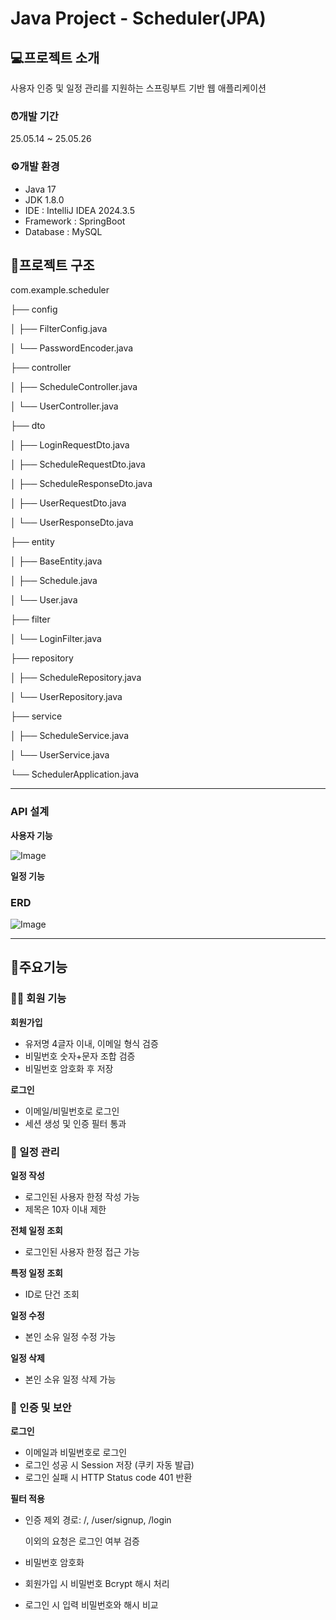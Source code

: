 # Java Project - Scheduler(JPA)

## 💻프로젝트 소개
사용자 인증 및 일정 관리를 지원하는 스프링부트 기반 웹 애플리케이션

### ⏰개발 기간
25.05.14 ~ 25.05.26

### ⚙️개발 환경
* Java 17
* JDK 1.8.0
* IDE : IntelliJ IDEA 2024.3.5
* Framework : SpringBoot
* Database : MySQL

## 📄프로젝트 구조
com.example.scheduler

├── config

│   ├── FilterConfig.java

│   └── PasswordEncoder.java

├── controller

│   ├── ScheduleController.java

│   └── UserController.java

├── dto

│   ├── LoginRequestDto.java

│   ├── ScheduleRequestDto.java

│   ├── ScheduleResponseDto.java

│   ├── UserRequestDto.java

│   └── UserResponseDto.java

├── entity

│   ├── BaseEntity.java

│   ├── Schedule.java

│   └── User.java

├── filter

│   └── LoginFilter.java

├── repository

│   ├── ScheduleRepository.java

│   └── UserRepository.java

├── service

│   ├── ScheduleService.java

│   └── UserService.java

└── SchedulerApplication.java

---
### API 설계

**사용자 기능**

![Image](https://github.com/user-attachments/assets/ab354b07-193f-4985-8ee1-e79c3c956ae8)

**일정 기능**

### ERD

![Image](https://github.com/user-attachments/assets/c84baf82-e814-4e72-bfc6-03e1241fcc4e)

---
## 📌주요기능

### 🧑‍💻 회원 기능

**회원가입**
* 유저명 4글자 이내, 이메일 형식 검증
* 비밀번호 숫자+문자 조합 검증
* 비밀번호 암호화 후 저장

**로그인**
* 이메일/비밀번호로 로그인
* 세션 생성 및 인증 필터 통과

### 📅 일정 관리

**일정 작성**
* 로그인된 사용자 한정 작성 가능
* 제목은 10자 이내 제한

**전체 일정 조회**
* 로그인된 사용자 한정 접근 가능

**특정 일정 조회**
* ID로 단건 조회

**일정 수정**
* 본인 소유 일정 수정 가능

**일정 삭제**
* 본인 소유 일정 삭제 가능

### 🔐 인증 및 보안

**로그인**
* 이메일과 비밀번호로 로그인
* 로그인 성공 시 Session 저장 (쿠키 자동 발급)
* 로그인 실패 시 HTTP Status code 401 반환

**필터 적용**

* 인증 제외 경로: /, /user/signup, /login 

  이외의 요청은 로그인 여부 검증

* 비밀번호 암호화 
* 회원가입 시 비밀번호 Bcrypt 해시 처리 
* 로그인 시 입력 비밀번호와 해시 비교
